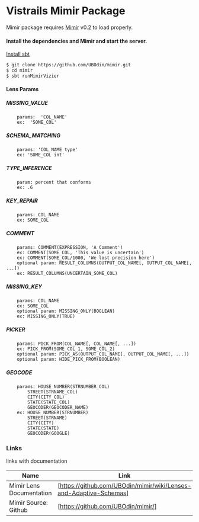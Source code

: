 # Vistrails Mimir Package 

Mimir package requires [Mimir](https://github.com/UBOdin/mimir/) v0.2 to load properly.

#### Install the dependencies and Mimir and start the server.

[Install sbt](http://www.scala-sbt.org/release/docs/Setup.html)

```sh
$ git clone https://github.com/UBOdin/mimir.git
$ cd mimir
$ sbt runMimirVizier
```

#### Lens Params

#####    MISSING_VALUE   
		params:  'COL_NAME' 	
		ex:  'SOME_COL' 
 
#####    SCHEMA_MATCHING
		params: 'COL_NAME type'	
		ex: 'SOME_COL int'

#####    TYPE_INFERENCE
    	param: percent that conforms
    	ex: .6

#####    KEY_REPAIR
    	params: COL_NAME
    	ex: SOME_COL

#####    COMMENT
    	params: COMMENT(EXPRESSION, 'A Comment')
    	ex: COMMENT(SOME_COL, 'This value is uncertain')
    	ex: COMMENT(SOME_COL/1000, 'We lost precision here')
    	optional param: RESULT_COLUMNS(OUTPUT_COL_NAME[, OUTPUT_COL_NAME[, ...])
    	ex: RESULT_COLUMNS(UNCERTAIN_SOME_COL)

#####    MISSING_KEY
    	params: COL_NAME
    	ex: SOME_COL
    	optional param: MISSING_ONLY(BOOLEAN)
    	ex: MISSING_ONLY(TRUE)

#####    PICKER
    	params: PICK_FROM(COL_NAME[, COL_NAME[, ...])
    	ex: PICK_FROM(SOME_COL_1, SOME_COL_2)
    	optional param: PICK_AS(OUTPUT_COL_NAME[, OUTPUT_COL_NAME[, ...])
    	optional param: HIDE_PICK_FROM(BOOLEAN) 

#####    GEOCODE
    	params: HOUSE_NUMBER(STRNUMBER_COL)
			STREET(STRNAME_COL)
			CITY(CITY_COL)
			STATE(STATE_COL)
			GEOCODER(GEOCODER_NAME)
    	ex: HOUSE_NUMBER(STRNUMBER)
		    STREET(STRNAME)
		    CITY(CITY)
		    STATE(STATE)
		    GEOCODER(GOOGLE)






### Links

links with documentation

| Name | Link |
| ------ | ------ |
| Mimir Lens Documentation | [https://github.com/UBOdin/mimir/wiki/Lenses-and-Adaptive-Schemas] |
| Mimir Source: Github | [https://github.com/UBOdin/mimir/] |



